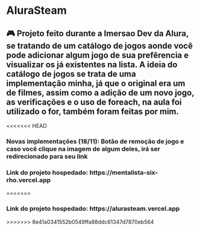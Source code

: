 <h1> AluraSteam </h1>

<h2> 🎮 Projeto feito durante a Imersao Dev da Alura, se tratando de um catálogo de jogos aonde você pode adicionar algum jogo de sua prefêrencia e visualizar os já existentes na lista. A ideia do catálogo de jogos se trata de uma implementação minha, já que o original era um de filmes, assim como a adição de um novo jogo, as verificações e o uso de foreach, na aula foi utilizado o for, também foram feitas por mim. </h2>

<<<<<<< HEAD
<h3> Novas implementações (18/11): Botão de remoção de jogo e caso você clique na imagem de algum deles, irá ser redirecionado para seu link </h3>

<h3> Link do projeto hospedado: https://mentalista-six-rho.vercel.app </h3>
=======
<h3> Link do projeto hospedado: https://alurasteam.vercel.app </h3>
>>>>>>> 8e41a0341552b0549ffa88ddc61347d7870eb564
